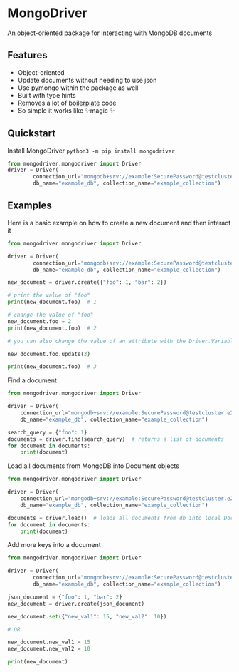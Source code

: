 # MongoDriver

An object-oriented package for interacting with MongoDB documents



Features
--------

* Object-oriented
* Update documents without needing to use json
* Use pymongo within the package as well
* Built with type hints
* Removes a lot of [boilerplate](pymongo_vs_mongodriver/README.md) code 
* So simple it works like ✨magic ✨


Quickstart
----------

Install MongoDriver
`python3 -m pip install mongodriver`

```python
from mongodriver.mongodriver import Driver
driver = Driver(
        connection_url="mongodb+srv://example:SecurePassword@testcluster.e2lhq.mongodb.net/myFirstDatabase?retryWrites=true&w=majority",
        db_name="example_db", collection_name="example_collection")
```
   
Examples
----------
Here is a basic example on how to create a new document and then interact it

```python
from mongodriver.mongodriver import Driver

driver = Driver(
        connection_url="mongodb+srv://example:SecurePassword@testcluster.e2lhq.mongodb.net/myFirstDatabase?retryWrites=true&w=majority",
        db_name="example_db", collection_name="example_collection")

new_document = driver.create({"foo": 1, "bar": 2})

# print the value of "foo"
print(new_document.foo)  # 1

# change the value of "foo"
new_document.foo = 2
print(new_document.foo)  # 2

# you can also change the value of an attribute with the Driver.Variable.update() method

new_document.foo.update(3)

print(new_document.foo)  # 3
```

Find a document
```python
from mongodriver.mongodriver import Driver

driver = Driver(
    connection_url="mongodb+srv://example:SecurePassword@testcluster.e2lhq.mongodb.net/myFirstDatabase?retryWrites=true&w=majority",
    db_name="example_db", collection_name="example_collection")

search_query = {"foo": 1}
documents = driver.find(search_query)  # returns a list of documents
for document in documents:
    print(document)
```

Load all documents from MongoDB into Document objects
```python
from mongodriver.mongodriver import Driver

driver = Driver(
    connection_url="mongodb+srv://example:SecurePassword@testcluster.e2lhq.mongodb.net/myFirstDatabase?retryWrites=true&w=majority",
    db_name="example_db", collection_name="example_collection")

documents = driver.load()  # loads all documents from db into local Document objects
for document in documents:
    print(document)
```

Add more keys into a document
```python
from mongodriver.mongodriver import Driver

driver = Driver(
        connection_url="mongodb+srv://example:SecurePassword@testcluster.e2lhq.mongodb.net/myFirstDatabase?retryWrites=true&w=majority",
        db_name="example_db", collection_name="example_collection")

json_document = {"foo": 1, "bar": 2}
new_document = driver.create(json_document)

new_document.set({"new_val1": 15, "new_val2": 10})

# OR

new_document.new_val1 = 15
new_document.new_val2 = 10

print(new_document)

```